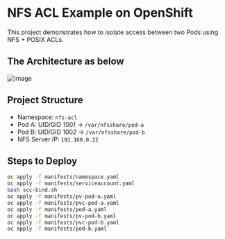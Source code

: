 # NFS ACL Example on OpenShift

This project demonstrates how to isolate access between two Pods using NFS + POSIX ACLs.


## The Architecture as below

![image](https://github.com/user-attachments/assets/cc18aef5-32ff-4165-9d38-e911d17b47cd)


## Project Structure
- Namespace: `nfs-acl`
- Pod A: UID/GID 1001 → `/var/nfsshare/pod-a`
- Pod B: UID/GID 1002 → `/var/nfsshare/pod-b`
- NFS Server IP: `192.168.0.22`

## Steps to Deploy

```bash
oc apply -f manifests/namespace.yaml
oc apply -f manifests/serviceaccount.yaml
bash scc-bind.sh
oc apply -f manifests/pv-pod-a.yaml
oc apply -f manifests/pvc-pod-a.yaml
oc apply -f manifests/pod-a.yaml
oc apply -f manifests/pv-pod-b.yaml
oc apply -f manifests/pvc-pod-b.yaml
oc apply -f manifests/pod-b.yaml

